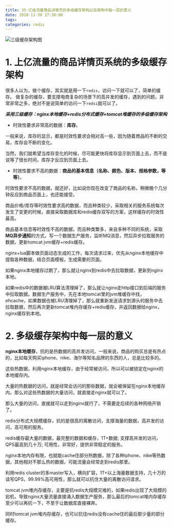 ```yaml
---
title: 35-亿级流量商品详情页的多级缓存架构以及架构中每一层的意义
date: 2018-11-30 17:30:00
tags: 
categories: redis
---
```


![三级缓存架构图](三级缓存架构图.png)


# 1. 上亿流量的商品详情页系统的多级缓存架构
很多人以为，做个缓存，其实就是用一下`redis`，访问一下就可以了，简单的缓存。
做复杂的缓存，要支撑电商复杂的场景下的高并发的缓存，遇到的问题，非常非常之多，绝对不是说简单的访问一下`redsi`就可以了。

***采用三级缓存：nginx本地缓存+redis分布式缓存+tomcat堆缓存的多级缓存架构***

- 时效性要求非常高的数据：**库存**。

一般来说，库存的显示，都是时效性要求会相对高一些，因为随着商品的不断的交易，库存会不断的变化。

当然，我们就希望当库存变化的时候，尽可能更快将库存显示到页面上去，而不是说等了很长时间，库存才反应到页面上去。

- 时效性要求不高的数据：**商品的基本信息（名称、颜色、版本、规格参数，等等）**。

时效性要求不高的数据，就还好，比如说你现在改变了商品的名称，稍微晚个几分钟反应到商品页面上，也还能接受。

商品价格/库存等时效性要求高的数据，而且种类较少，采取相关的服务系统每次发生了变更的时候，直接采取数据库和redis缓存双写的方案，这样缓存的时效性最高。

商品基本信息等时效性不高的数据，而且种类繁多，来自多种不同的系统，采取**MQ异步通知**的方式，写一个数据生产服务，监听MQ消息，然后异步拉取服务的数据，更新tomcat jvm缓存+redis缓存。

nginx+lua脚本做页面动态生成的工作，每次请求过来，优先从nginx本地缓存中提取各种数据，结合页面模板，生成需要的页面。

如果nginx本地缓存过期了，那么就让nginx到redis中去拉取数据，更新到nginx本地。

如果redis中的数据被LRU算法清理掉了，那么就让nginx走http接口到后端的服务中拉取数据。数据生产服务中，先在本地tomcat里的jvm堆缓存中找，ehcache，如果数据也被LRU清理掉了，那么就重新发送请求到源头的服务中去拉取数据，然后再次更新tomcat堆内存缓存+redis缓存，并返回数据给nginx，nginx缓存到本地。

# 2. 多级缓存架构中每一层的意义

**nginx本地缓存**，抗的是热数据的高并发访问，一般来说，商品的购买总是有热点的，比如每天购买iphone、nike、海尔等知名品牌的东西的人，总是比较多的。

这些热数据，利用nginx本地缓存，由于经常被访问，所以可以被锁定在nginx的本地缓存内。

大量的热数据的访问，就是经常会访问的那些数据，就会被保留在nginx本地缓存内，那么对这些热数据的大量访问，就直接走nginx就可以了。

那么大量的访问，直接就可以走到nginx就行了，不需要走后续的各种网络开销了。

redis分布式大规模缓存，抗的是很高的离散访问，支撑海量的数据，高并发的访问，高可用的服务。

redis缓存最大量的数据，最完整的数据和缓存，1T+数据; 支撑高并发的访问，QPS最高到几十万; 可用性，非常好，提供非常稳定的服务。

nginx本地内存有限，也就能cache住部分热数据，除了各种iphone、nike等热数据，其他相对不那么热的数据，可能流量会经常走到redis那里。

利用redis cluster的多master写入，横向扩容，1T+以上海量数据支持，几十万的读写QPS，99.99%高可用性，那么就可以抗住大量的离散访问请求。

tomcat jvm堆内存缓存，主要是抗redis大规模灾难的，如果redis出现了大规模的宕机，导致nginx大量流量直接涌入数据生产服务，那么最后的tomcat堆内存缓存至少可以再抗一下，不至于让数据库直接裸奔。

同时tomcat jvm堆内存缓存，也可以抗住redis没有cache住的最后那少量的部分缓存。